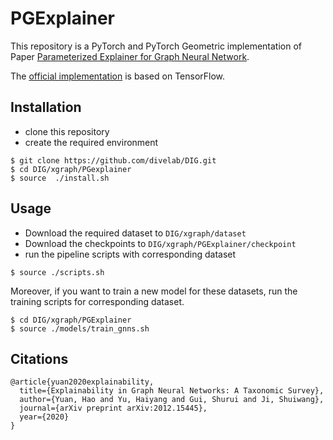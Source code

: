 # PGExplainer

This repository is a PyTorch and 
PyTorch Geometric implementation of Paper 
[Parameterized Explainer for Graph Neural Network](https://arxiv.org/abs/2011.04573).


The [official implementation](https://github.com/flyingdoog/PGExplainer) is based on TensorFlow.

## Installation
* clone this repository
* create the required environment
```shell script
$ git clone https://github.com/divelab/DIG.git
$ cd DIG/xgraph/PGexplainer
$ source  ./install.sh
```

## Usage
* Download the required dataset to `DIG/xgraph/dataset`
* Download the checkpoints to  `DIG/xgraph/PGExplainer/checkpoint`
* run the pipeline scripts with corresponding dataset
```shell script
$ source ./scripts.sh
```

Moreover, if you want to train a new model for these datasets, 
run the training scripts for corresponding dataset.
```shell script
$ cd DIG/xgraph/PGExplainer
$ source ./models/train_gnns.sh 
```


## Citations
``` 
@article{yuan2020explainability,
  title={Explainability in Graph Neural Networks: A Taxonomic Survey},
  author={Yuan, Hao and Yu, Haiyang and Gui, Shurui and Ji, Shuiwang},
  journal={arXiv preprint arXiv:2012.15445},
  year={2020}
}
```
